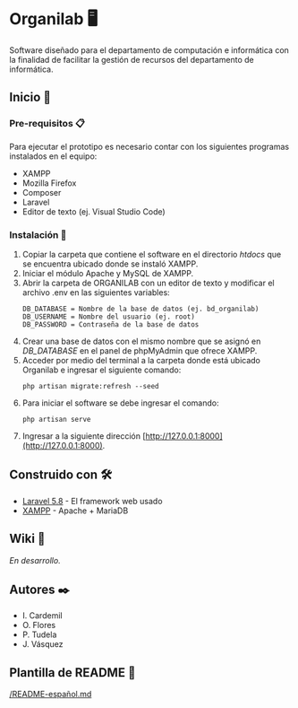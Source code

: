 # Organilab 🖥
 Software diseñado para el departamento de computación e informática con la finalidad de facilitar la gestión de recursos del departamento de informática.
 
 ## Inicio 🚀
 
 ### Pre-requisitos 📋
 Para ejecutar el prototipo es necesario contar con los siguientes programas instalados en el equipo:
 * XAMPP
 * Mozilla Firefox
 * Composer
 * Laravel
 * Editor de texto (ej. Visual Studio Code)
 
 ### Instalación 🔧
 1. Copiar la carpeta que contiene el software en el directorio *htdocs* que se encuentra ubicado donde se instaló XAMPP.
 2. Iniciar el módulo Apache y MySQL de XAMPP.
 3. Abrir la carpeta de ORGANILAB con un editor de texto y modificar el archivo .env en las siguientes variables:
    ```
    DB_DATABASE = Nombre de la base de datos (ej. bd_organilab)
    DB_USERNAME = Nombre del usuario (ej. root)
    DB_PASSWORD = Contraseña de la base de datos
    ```
  4. Crear una base de datos con el mismo nombre que se asignó en *DB_DATABASE* en el panel de phpMyAdmin que ofrece XAMPP.
  5. Acceder por medio del terminal a la carpeta donde está ubicado Organilab e ingresar el siguiente comando:
     ```
     php artisan migrate:refresh --seed
     ```
  6. Para iniciar el software se debe ingresar el comando:
     ```
     php artisan serve
     ```
   7. Ingresar a la siguiente dirección [http://127.0.0.1:8000](http://127.0.0.1:8000).
 ## Construido con 🛠️
* [Laravel 5.8](https://laravel.com/docs/5.8/releases) - El framework web usado
* [XAMPP](https://www.apachefriends.org/es/index.html) - Apache + MariaDB
 
 ## Wiki 📖
*En desarrollo.*
 ## Autores ✒️
 * I. Cardemil
 * O. Flores
 * P. Tudela
 * J. Vásquez
 
 ## Plantilla de README 👀
 [/README-español.md](https://gist.github.com/Villanuevand/6386899f70346d4580c723232524d35a)
